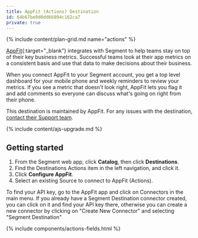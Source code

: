 ```yaml
---
title: AppFit (Actions) Destination
id: 64b67be0d0dd66094c162ca7
private: true
---
```


{% include content/plan-grid.md name="actions" %}

[AppFit](https://appfit.io/?utm_source=segmentio&utm_medium=docs&utm_campaign=partners){:target="_blank”} integrates with Segment to help teams stay on top of their key business metrics. Successful teams look at their app metrics on a consistent basis and use that data to make decisions about their business.

When you connect AppFit to your Segment account, you get a top level dashboard for your mobile phone and weekly reminders to review your metrics. If you see a metric that doesn't look right, AppFit lets you flag it and add comments so everyone can discuss what's going on right from their phone.

This destination is maintained by AppFit. For any issues with the destination, [contact their Support team](mailto:support@appfit.io).

{% include content/ajs-upgrade.md %}

## Getting started

1. From the Segment web app, click **Catalog**, then click **Destinations**.
2. Find the Destinations Actions item in the left navigation, and click it.
3. Click **Configure AppFit**.
4. Select an existing Source to connect to AppFit (Actions).

To find your API key, go to the AppFit app and click on Connectors in the main menu. If you already have a Segment Destination connector created, you can click on it and find your API key there, otherwise you can create a new connector by clicking on "Create New Connector" and selecting "Segment Destination"

{% include components/actions-fields.html %}



